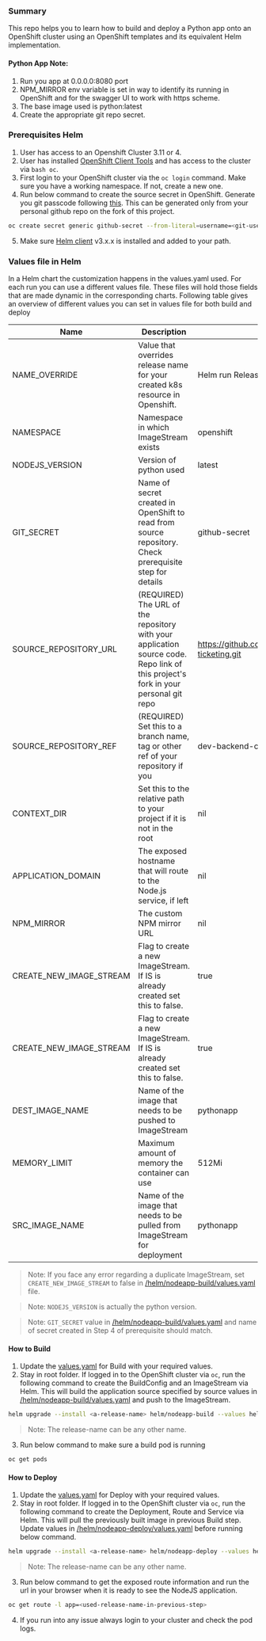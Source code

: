 ### Summary

This repo helps you to learn how to build and deploy a Python app onto an OpenShift cluster using an OpenShift templates and its equivalent Helm implementation.

#### Python App Note:
  1. Run you app at 0.0.0.0:8080 port
  2. NPM_MIRROR env variable is set in way to identify its running in OpenShift and for the swagger UI to work with https scheme.
  3. The base image used is python:latest
  4. Create the appropriate git repo secret.

### Prerequisites Helm
1. User has access to an Openshift Cluster 3.11 or 4. 
2. User has installed [OpenShift Client Tools](https://docs.openshift.com/enterprise/3.0/cli_reference/get_started_cli.html#installing-the-cli) and has access to the cluster via ```bash oc```.
3. First login to your OpenShift cluster via the ```oc login``` command. Make sure you have a working namespace. If not, create a new one.
4. Run below command to create the source secret in OpenShift. Generate you git passcode following [this](https://help.github.com/en/github/authenticating-to-github/creating-a-personal-access-token). This can be generated only from your personal github repo on the fork of this project.
```bash
oc create secret generic github-secret --from-literal=username=<git-username> --from-literal=password=<git-passcode/password> --type=kubernetes.io/basic-auth
```
5. Make sure [Helm client](https://github.com/helm/helm/releases) v3.x.x is installed and added to your path.

### Values file in Helm

In a Helm chart the customization happens in the values.yaml used. For each run you can use a different values file. These files will hold those fields that are made dynamic in the corresponding charts. Following table gives an overview of different values you can set in values file for both build and deploy

| Name | Description | Default |
| ------ | ------ | ------ |
| NAME_OVERRIDE  | Value that overrides release name for your created k8s resource in Openshift.| Helm run Release name  |
| NAMESPACE | Namespace in which ImageStream exists  | openshift |
| NODEJS_VERSION | Version of python used | latest |
| GIT_SECRET | Name of secret created in OpenShift to read from source repository. Check prerequisite step for details  | github-secret |
| SOURCE_REPOSITORY_URL | (REQUIRED) The URL of the repository with your application source code. Repo link of this project's fork in your personal git repo | https://github.com/binoyskumar92/covid-ticketing.git |
| SOURCE_REPOSITORY_REF | (REQUIRED) Set this to a branch name, tag or other ref of your repository if you | dev-backend-code |
| CONTEXT_DIR  | Set this to the relative path to your project if it is not in the root | nil |
| APPLICATION_DOMAIN  | The exposed hostname that will route to the Node.js service, if left  | nil |
| NPM_MIRROR | The custom NPM mirror URL | nil |
| CREATE_NEW_IMAGE_STREAM | Flag to create a new ImageStream. If IS is already created set this to false. | true |
| CREATE_NEW_IMAGE_STREAM | Flag to create a new ImageStream. If IS is already created set this to false. | true |
| DEST_IMAGE_NAME | Name of the image that needs to be pushed to ImageStream | pythonapp |
| MEMORY_LIMIT | Maximum amount of memory the container can use | 512Mi |
| SRC_IMAGE_NAME | Name of the image that needs to be pulled from ImageStream for deployment | pythonapp |

> Note: If you face any error regarding a duplicate ImageStream, set ```CREATE_NEW_IMAGE_STREAM``` to false in [/helm/nodeapp-build/values.yaml](helm/nodeapp-build/values.yaml) file.

> Note: ```NODEJS_VERSION``` is actually the python version.

> Note: ```GIT_SECRET``` value in [/helm/nodeapp-build/values.yaml](/helm/nodeapp-build/values.yaml)  and name of secret created in Step 4 of prerequisite should match.

#### How to Build  
1. Update the [values.yaml](helm/nodeapp-build/values.yaml) for Build with your required values.
2. Stay in root folder. If logged in to the OpenShift cluster via ```oc```, run the following command to create the BuildConfig and an ImageStream via Helm. This will build the application source specified by source values in [/helm/nodeapp-build/values.yaml](helm/nodeapp-build/values.yaml) and push to the ImageStream.
```bash 
helm upgrade --install <a-release-name> helm/nodeapp-build --values helm/nodeapp-build/values.yaml
```
 > Note: The release-name can be any other name.
 
 3. Run below command to make sure a build pod is running
 ```bash
 oc get pods
 ```

 #### How to Deploy
1. Update the [values.yaml](helm/nodeapp-deploy/values.yaml) for Deploy  with your required values.
2. Stay in root folder. If logged in to the OpenShift cluster via ```oc```, run the following command to create the Deployment, Route and Service via Helm. This will pull the previously built image in previous Build step. Update values in [/helm/nodeapp-deploy/values.yaml](helm/nodeapp-deploy/values.yaml) before running below command.
```bash 
helm upgrade --install <a-release-name> helm/nodeapp-deploy --values helm/nodeapp-deploy/values.yaml
```
> Note: The release-name can be any other name.

 3. Run below command to get the exposed route information and run the url in your browser when it is ready to see the NodeJS application.
 ```bash
 oc get route -l app=<used-release-name-in-previous-step>
 ```
 4. If you run into any issue always login to your cluster and check the pod logs.



